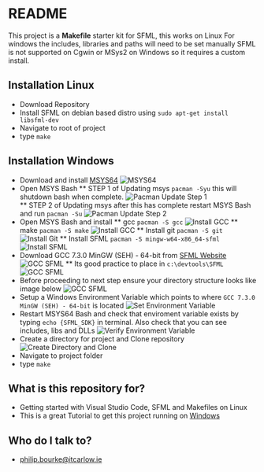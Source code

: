 # README #
This project is a **Makefile** starter kit for SFML, this works on Linux
For windows the includes, libraries and paths will need to be set manually
SFML is not supported on Cgwin or MSys2 on Windows so it requires a custom install.

## Installation Linux
* Download Repository
* Install SFML on debian based distro using ```sudo apt-get install libsfml-dev```
* Navigate to root of project
* type ```make```

## Installation Windows
* Download and install [MSYS64](https://www.msys2.org/)
![MSYS64](./images/MsysWebsite.png)  
* Open MSYS Bash
    ** STEP 1 of Updating msys ```pacman -Syu``` this will shutdown bash when complete.
![Pacman Update Step 1](./images/PacmanUpdateStep1.png)  
    ** STEP 2 of Updating msys after this has complete restart MSYS Bash and run ```pacman -Su```
![Pacman Update Step 2](./images/PacmanUpdateStep2.png) 
* Open MSYS Bash and install 
    ** gcc ```pacman -S gcc```
    ![Install GCC](./images/InstallGCC.png) 
    ** make ```pacman -S make```
    ![Install GCC](./images/InstallMake.png) 
    ** Install git ```pacman -S git```
    ![Install Git](./images/InstallGit.png) 
    ** Install SFML ```pacman -S mingw-w64-x86_64-sfml```
    ![Install SFML](./images/InstallSFML.png) 
* Download GCC 7.3.0 MinGW (SEH) - 64-bit from [SFML Website](https://www.sfml-dev.org/download/sfml/2.5.1/)
![GCC SFML](./images/DownloadSFMLGCC.png) 
    ** Its good practice to place in `c:\devtools\SFML`
    ![GCC SFML](./images/ExtractToDevtools.png) 
* Before proceeding to next step ensure your directory structure looks like image below
![GCC SFML](./images/DirectoryStructure.png) 
* Setup a Windows Environment Variable which points to where `GCC 7.3.0 MinGW (SEH) - 64-bit` is located
![Set Environment Variable](./images/EnvironmentVariable.png) 
* Restart MSYS64 Bash and check that enviroment variable exists by typing `echo {SFML_SDK}` in terminal. Also check that you can see includes, libs and DLLs
![Verify Environment Variable](./images/Verify_SFML_SDK_Env_Variable.png) 
* Create a directory for project and Clone repository
![Create Directory and Clone](./images/CloneRepo.png) 
* Navigate to project folder
* type ```make```

## What is this repository for? ##
* Getting started with Visual Studio Code, SFML and Makefiles on Linux
* This is a great Tutorial to get this project running on [Windows](https://www.youtube.com/watch?v=Ljhpsdz8Ouo)

## Who do I talk to? ##
* philip.bourke@itcarlow.ie
